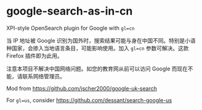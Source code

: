 # google-search-as-in-cn

XPI-style OpenSearch plugin for Google with `gl=cn`

当 IP 地址被 Google 识别为国外时，搜索结果可能与身在中国不同。特别是小语种国家，会掺入当地语言条目，可能影响使用。加入 `gl=cn` 参数可解决。这款 Firefox 插件即为此用。

注意本项目不解决中国网络问题。如您的教育网从前可以访问 Google 而现在不能，请联系网络管理员。

Mod from https://github.com/jscher2000/google-uk-search

For `gl=us`, consider https://github.com/dessant/search-google-us
